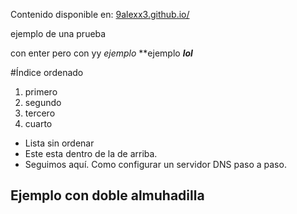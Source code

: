 
Contenido disponible en: [9alexx3.github.io/](https://9alexx3.github.io/Configuracion-DNS)

ejemplo de una
prueba

con enter pero
con
yy
*ejemplo*
**ejemplo
***lol***

#Índice ordenado
1. primero
2. segundo
3. tercero
4. cuarto

  * Lista sin ordenar 
* Este esta dentro de la de arriba. 
* Seguimos aquí.
Como configurar un servidor DNS paso a paso.
## Ejemplo con doble almuhadilla

